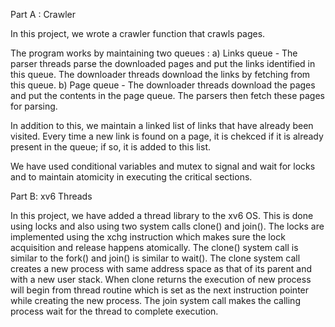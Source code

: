 Part A : Crawler

In this project, we wrote a crawler function that crawls pages.

The program works by maintaining two queues : 
a) Links queue - The parser threads parse the downloaded pages and put the links identified in this queue. The downloader threads download the links by fetching from this queue.
b) Page queue - The downloader threads download the pages and put the contents in the page queue. The parsers then fetch these pages for parsing.

In addition to this, we maintain a linked list of links that have already been visited. Every time a new link is found on a page, it is chekced if it is already present in the queue; if so, it is added to this list.

We have used conditional variables and mutex to signal and wait for locks and to maintain atomicity in executing the critical sections.

Part B: xv6 Threads

In this project, we have added a thread library to the xv6 OS. This is done using locks and also using two system calls clone() and join(). The locks are implemented using the xchg instruction which makes sure the lock acquisition and release happens atomically. The clone() system call is similar to the fork() and join() is similar to wait(). The clone system call creates a new process with same address space as that of its  parent and  with a new user stack. When clone returns the execution of new process will begin from thread routine which is set as the next instruction pointer while creating the new process. The join system call makes the calling process wait for the thread to complete execution. 
